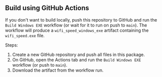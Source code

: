 

## Build using GitHub Actions

If you don't want to build locally, push this repository to GitHub and run the `Build Windows EXE` workflow (or wait for it to run on push to `main`). The workflow will produce a `wifi_speed_windows_exe` artifact containing the `wifi_speed.exe` file.

Steps:

1. Create a new GitHub repository and push all files in this package.
2. On GitHub, open the Actions tab and run the `Build Windows EXE` workflow (or push to `main`).
3. Download the artifact from the workflow run.
